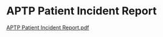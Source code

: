 # APTP Patient Incident Report

[APTP Patient Incident Report.pdf](APTP%20Patient%20Incident%20Report%2065732625bc0b4827867f99419ad2330d/APTP_Patient_Incident_Report.pdf)